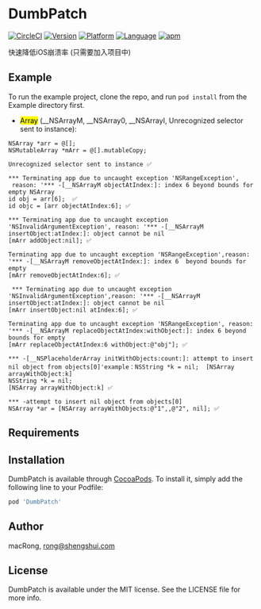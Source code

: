 # DumbPatch

[![CircleCI](https://img.shields.io/circleci/project/github/RedSparr0w/node-csgo-parser.svg?style=plastic)](https://github.com/macRong/DumbPatch)
[![Version](https://img.shields.io/cocoapods/v/DumbPatch.svg?style=flat)](https://github.com/macRong/DumbPatch)
[![Platform](https://img.shields.io/cocoapods/p/DumbPatch.svg?style=flat)](https://github.com/macRong/DumbPatch)
[![Language](https://awesomelinkcounter.herokuapp.com/objc)](https://github.com/macRong/DumbPatch)
[![apm](https://img.shields.io/apm/l/vim-mode.svg?style=plastic)](https://github.com/macRong/DumbPatch)

快速降低iOS崩溃率 (只需要加入项目中)

## Example

To run the example project, clone the repo, and run `pod install` from the Example directory first.

* <mark>Array</mark> (__NSArrayM, __NSArray0, __NSArrayI, Unrecognized selector sent to instance):

```
NSArray *arr = @[];
NSMutableArray *mArr = @[].mutableCopy;
```
 

```
Unrecognized selector sent to instance ✅

*** Terminating app due to uncaught exception 'NSRangeException',
 reason: '*** -[__NSArrayM objectAtIndex:]: index 6 beyond bounds for empty NSArray
id obj = arr[6];  ✅
id objc = [arr objectAtIndex:6]; ✅

*** Terminating app due to uncaught exception 'NSInvalidArgumentException', reason: '*** -[__NSArrayM insertObject:atIndex:]: object cannot be nil
[mArr addObject:nil]; ✅

Terminating app due to uncaught exception 'NSRangeException',reason: '*** -[__NSArrayM removeObjectAtIndex:]: index 6  beyond bounds for empty
[mArr removeObjectAtIndex:6]; ✅
 
 *** Terminating app due to uncaught exception 'NSInvalidArgumentException',reason: '*** -[__NSArrayM insertObject:atIndex:]: object cannot be nil
[mArr insertObject:nil atIndex:6]; ✅

Terminating app due to uncaught exception 'NSRangeException', reason: '*** -[__NSArrayM replaceObjectAtIndex:withObject:]: index 6 beyond bounds for empty
[mArr replaceObjectAtIndex:6 withObject:@"obj"]; ✅

*** -[__NSPlaceholderArray initWithObjects:count:]: attempt to insert nil object from objects[0]'example：NSString *k = nil;  [NSArray arrayWithObject:k]
NSString *k = nil; 
[NSArray arrayWithObject:k] ✅

*** -attempt to insert nil object from objects[0]
NSArray *ar = [NSArray arrayWithObjects:@"1",,@"2", nil]; ✅

```

## Requirements

## Installation

DumbPatch is available through [CocoaPods](http://cocoapods.org). To install
it, simply add the following line to your Podfile:

```ruby
pod 'DumbPatch'
```

## Author

macRong, rong@shengshui.com

## License

DumbPatch is available under the MIT license. See the LICENSE file for more info.

